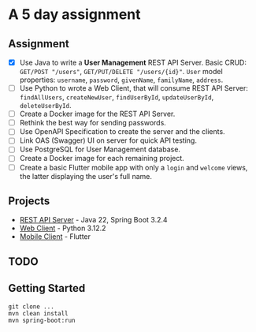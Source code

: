 # A 5 day assignment

## Assignment

- [X] Use Java to write a **User Management** REST API Server. Basic CRUD: `GET/POST "/users"`, `GET/PUT/DELETE "/users/{id}"`. `User` model properties: `username`, `password`, `givenName`, `familyName`, `address`.
- [ ] Use Python to wrote a Web Client, that will consume REST API Server: `findAllUsers`, `createNewUser`, `findUserById`, `updateUserById`, `deleteUserById`.
- [ ] Create a Docker image for the REST API Server.
- [ ] Rethink the best way for sending passwords.
- [ ] Use OpenAPI Specification to create the server and the clients.
- [ ] Link OAS (Swagger) UI on server for quick API testing.
- [ ] Use PostgreSQL for User Management database.
- [ ] Create a Docker image for each remaining project.
- [ ] Create a basic Flutter mobile app with only a `login` and `welcome` views, the latter displaying the user's full name.

## Projects

- [REST API Server][rest-api-server-docs] - Java 22, Spring Boot 3.2.4
- [Web Client][web-client-docs] - Python 3.12.2
- [Mobile Client][mobile-client-docs] - Flutter

[rest-api-server-docs]: #getting-started "Scroll down to getting started"
[web-client-docs]: #todo "Go to Web Client repository"
[mobile-client-docs]: #todo "Go to Mobile Client repository"

## TODO

## Getting Started

```shell
git clone ...
mvn clean install
mvn spring-boot:run
```

